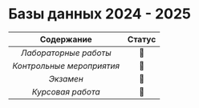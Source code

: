 # Базы данных 2024 - 2025

| **Содержание** | **Статус** |
|:-:|:-:|
| _Лабораторные работы_ |🔄|
| _Контрольные мероприятия_ |🔄|
| _Экзамен_ |🔄|
| _Курсовая работа_ |🔄|
